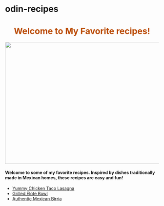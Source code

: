 # odin-recipes
<!DOCTYPE html>
<html lang="en">
  <head>
    <meta charset="UTF-8">
   
  </head>
  
  <body>
    <center><h1 style="color:#BA4A00;">Welcome to My Favorite recipes!</h1>
</center>

  </head>

  <center><img src="https://askfrankie.co/wp-content/uploads/2018/03/The-Best-Food-for-French-Bulldogs-Health-Allergies-and-Brands-to-Consider.jpg"width="550" 
  height="400">
  </center>


</body>
  
  <body>
    <h4>Welcome to some of my favorite recipes. Inspired by dishes traditionally made in Mexican homes, these recipes are easy and fun!</h4>
    <ul>
<li><a href="Chicken-Taco-Lasagna.html">Yummy Chicken Taco Lasagna</a></li>
<li><a href="Grilled-Elote-Bowl.html">Grilled Elote Bowl</a></li>
<li><a href="Mexican-Birria-Recipe.html">Authentic Mexican Birria</a></li>
    </ul>
   
  </body>
    
  </body>

</html>
